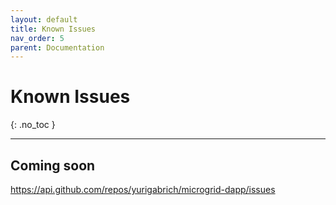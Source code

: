 ```yaml
---
layout: default
title: Known Issues
nav_order: 5
parent: Documentation
---
```


# Known Issues
{: .no_toc }

---

## Coming soon

https://api.github.com/repos/yurigabrich/microgrid-dapp/issues

